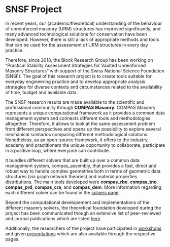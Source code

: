 # SNSF Project

In recent years, our (academic/theoretical) understanding of the behaviour of unreinforced masonry (URM) structures has improved significantly, and many advanced technological solutions for conservation have been developed. However, there is still a lack of appropriate methods and tools that can be used for the assessment of URM structures in every day practice.&#x20;

Therefore, since 2018, the Block Research Group has been working on “Practical Stability Assessment Strategies for Vaulted Unreinforced Masonry Structures” with support of the Swiss National Science Foundation (SNSF). The goal of this research project is to create tools suitable for everyday engineering practice and to develop appropriate analysis strategies for diverse contexts and circumstances related to the availability of time, budget and available data.&#x20;

The SNSF research results are made available to the scientific and professional community through **COMPAS Masonry**. COMPAS Masonry represents a unique computational framework as it provides a common data management system and connects different tools and methodologies altogether. Therefore, it allows to look at the same assessment problem from different perspectives and opens up the possibility to explore several mechanical scenarios comparing different methodological solutions. Nonetheless, as an open-source framework, it offers to the industry, academy and practitioners the unique opportunity to collaborate, participate in a positive loop, where everyone can contribute.

It bundles different solvers that are built up over a common data management system, compas\_assembly, that provides a fast, direct and robust way to handle complex geometries both in terms of geometric data structures (via graph network theories) and material properties distributions. The main tools developed were **compas\_rbe**, **compas\_tno**, **compas\_prd**, **compas\_cra**, and **compas\_dem**. More information regarding each different solver can be found in the [solvers page](broken-reference).

Beyond the computational developement and implementations of the different masonry solvers, the theoretical foundation developed during the project has been communicated though an extensive list of peer-reviewed and journal publications which are listed [here](snsf-project.md#publications).&#x20;

Additionally, the researchers of the project have participated in [workshops](workshops.md) and given [presentations](presentations.md) which are also available through the respective pages.

